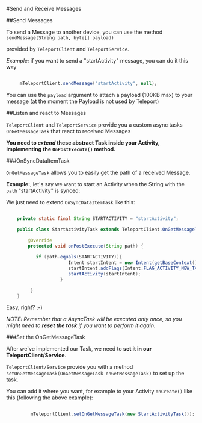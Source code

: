 #Send and Receive Messages

##Send Messages

To send a Message to another device, you can use the method `sendMessage(String path, byte[] payload)` 

provided by `TeleportClient` and `TeleportService`.


*Example:* if you want to send a "startActivity" message, you can do it this way

 ``` java
 
      mTeleportClient.sendMessage("startActivity", null);
 ```

You can use the `payload` argument to attach a payload (100KB max) to your message (at the moment the Payload is not used by Teleport)

##Listen and react to Messages 

`TeleportClient` and `TeleportService` provide you a custom async tasks `OnGetMessageTask` that react  to received Messages

**You need to *extend* these abstract Task inside your Activity, implementing the `OnPostExecute()` method.**


###OnSyncDataItemTask

`OnGetMessageTask` allows you to easily get the path of a received Message.
 
**Example:**, let's say we want to start an Activity when the String with the `path` "startActivity" is synced: 

We just need to extend `OnSyncDataItemTask` like this:

``` java

    private static final String STARTACTIVITY = "startActivity";

    public class StartActivityTask extends TeleportClient.OnGetMessageTask {

        @Override
        protected void onPostExecute(String path) {
            
           if (path.equals(STARTACTIVITY)){           
                       Intent startIntent = new Intent(getBaseContext(), WearActivity.class);
                       startIntent.addFlags(Intent.FLAG_ACTIVITY_NEW_TASK);
                       startActivity(startIntent);
                    }

         }
    }
```

Easy, right? ;-)

*NOTE: Remember that a AsyncTask will be executed only once, so you might need to **reset the task** if you want to perform it again.*

###Set the OnGetMessageTask

After we`ve implemented our Task, we need to **set it in our TeleportClient/Service**.

`TeleportClient/Service` provide you with a method `setOnGetMessageTask(OnGetMessageTask onGetMessageTask)` to set up the task.

You can add it where you want, for example to your Activity `onCreate()` like this (following the above example):

``` java

         mTeleportClient.setOnGetMessageTask(new StartActivityTask());
```